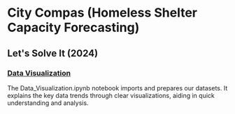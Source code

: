 # City Compas (Homeless Shelter Capacity Forecasting)
## Let's Solve It (2024)

### [Data Visualization]([url](https://github.com/Tomasdfgh/RBCs_Borealis_AIs_Shelter_Occupancy_Forecast/blob/main/Data_Visualization.ipynb))
The Data_Visualization.ipynb notebook imports and prepares our datasets. It explains the key data trends through clear visualizations, aiding in quick understanding and analysis.

